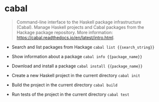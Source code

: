 # cabal
> Command-line interface to the Haskell package infrastructure (Cabal).
> Manage Haskell projects and Cabal packages from the Hackage package repository.
> More information: <https://cabal.readthedocs.io/en/latest/intro.html>.

- Search and list packages from Hackage
`cabal list {{search_string}}`

- Show information about a package
`cabal info {{package_name}}`

- Download and install a package
`cabal install {{package_name}}`

- Create a new Haskell project in the current directory
`cabal init`

- Build the project in the current directory
`cabal build`

- Run tests of the project in the current directory
`cabal test`
